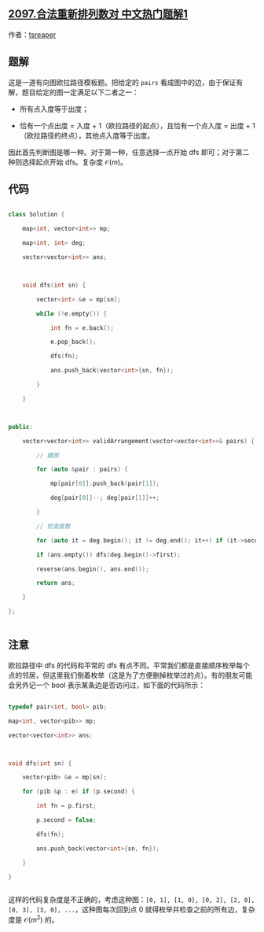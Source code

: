 ## [2097.合法重新排列数对 中文热门题解1](https://leetcode.cn/problems/valid-arrangement-of-pairs/solutions/100000/ou-la-lu-jing-mo-ban-ti-by-tsreaper-mv1d)

作者：[tsreaper](https://leetcode.cn/u/tsreaper)
## 题解

这是一道有向图欧拉路径模板题。把给定的 `pairs` 看成图中的边，由于保证有解，题目给定的图一定满足以下二者之一：
* 所有点入度等于出度；
* 恰有一个点出度 = 入度 + 1（欧拉路径的起点），且恰有一个点入度 = 出度 + 1（欧拉路径的终点），其他点入度等于出度。

因此首先判断图是哪一种。对于第一种，任意选择一点开始 dfs 即可；对于第二种则选择起点开始 dfs。复杂度 $\mathcal{O}(m)$。

## 代码
```c++
class Solution {
    map<int, vector<int>> mp;
    map<int, int> deg;
    vector<vector<int>> ans;

    void dfs(int sn) {
        vector<int> &e = mp[sn];
        while (!e.empty()) {
            int fn = e.back();
            e.pop_back();
            dfs(fn);
            ans.push_back(vector<int>{sn, fn});
        }
    }

public:
    vector<vector<int>> validArrangement(vector<vector<int>>& pairs) {
        // 建图
        for (auto &pair : pairs) {
            mp[pair[0]].push_back(pair[1]);
            deg[pair[0]]--; deg[pair[1]]++;
        }
        // 检查度数
        for (auto it = deg.begin(); it != deg.end(); it++) if (it->second == -1) dfs(it->first);
        if (ans.empty()) dfs(deg.begin()->first);
        reverse(ans.begin(), ans.end());
        return ans;
    }
};

```

## 注意
欧拉路径中 dfs 的代码和平常的 dfs 有点不同。平常我们都是直接顺序枚举每个点的邻居，但这里我们倒着枚举（这是为了方便删掉枚举过的点）。有的朋友可能会另外记一个 bool 表示某条边是否访问过，如下面的代码所示：

```c++
typedef pair<int, bool> pib;
map<int, vector<pib>> mp;
vector<vector<int>> ans;

void dfs(int sn) {
    vector<pib> &e = mp[sn];
    for (pib &p : e) if (p.second) {
        int fn = p.first;
        p.second = false;
        dfs(fn);
        ans.push_back(vector<int>{sn, fn});
    }
}

```

这样的代码复杂度是不正确的，考虑这种图：`[0, 1], [1, 0], [0, 2], [2, 0], [0, 3], [3, 0], ...`，这种图每次回到点 $0$ 就得枚举并检查之前的所有边，复杂度是 $\mathcal{O}(m^2)$ 的。